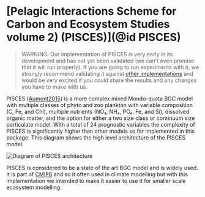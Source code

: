 # [Pelagic Interactions Scheme for Carbon and Ecosystem Studies volume 2) (PISCES)](@id PISCES)

> WARNING: Our implementation of PISCES is very early in its development and has not yet been validated (we can't even promise that it will run properly). If you are going to run experiments with it, we strongly recommend validating it against [other implementations](https://sites.nemo-ocean.io/user-guide/install.html) and would be very excited if you could share the results and any changes you have to make with us.

PISCES ([Aumont2015](@cite)) is a more complex mixed Mondo-quota BGC model with multiple classes of phyto and zoo plankton with variable composition (C, Fe, and Chl), multiple nutrients (NO₃, NH₄, PO₄, Fe, and Si), dissolved organic matter, and the option for either a two size class or continuum size particulate model. With a total of 24 prognostic variables the complexity of PISCES is significantly higher than other models so far implemented in this package. This diagram shows the high level architecture of the PISCES model:

![Diagram of PISCES architecture](assets/PISCES_architecture.png)

PISCES is considered to be a state of the art BGC model and is widely used. It is part of [CMIP6](https://gmd.copernicus.org/articles/14/5863/2021/) and so it often used in climate modelling but with this implementation we intended to make it easier to use it for smaller scale ecosystem modelling.